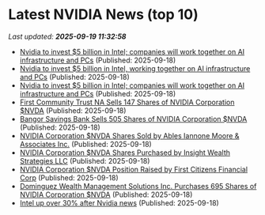 # Latest NVIDIA News (top 10)
_Last updated: **2025-09-19 11:32:58**_

- [Nvidia to invest $5 billion in Intel; companies will work together on AI infrastructure and PCs](https://finance.yahoo.com/news/nvidia-invest-5-billion-intel-113040166.html) (Published: 2025-09-18)
- [Nvidia to invest $5 billion in Intel, working together on AI infrastructure and PCs](https://apnews.com/article/nvida-intel-chips-investment-73c307d2f6ceccd6854d6666775358f3) (Published: 2025-09-18)
- [Nvidia to invest $5 billion in Intel; companies will work together on AI infrastructure and PCs](https://www.bostonherald.com/2025/09/18/nvidia-to-invest-5-billion-in-intel-companies-will-work-together-on-ai-infrastructure-and-pcs/) (Published: 2025-09-18)
- [First Community Trust NA Sells 147 Shares of NVIDIA Corporation $NVDA](https://www.etfdailynews.com/2025/09/18/first-community-trust-na-sells-147-shares-of-nvidia-corporation-nvda/) (Published: 2025-09-18)
- [Bangor Savings Bank Sells 505 Shares of NVIDIA Corporation $NVDA](https://www.etfdailynews.com/2025/09/18/bangor-savings-bank-sells-505-shares-of-nvidia-corporation-nvda/) (Published: 2025-09-18)
- [NVIDIA Corporation $NVDA Shares Sold by Ables Iannone Moore & Associates Inc.](https://www.etfdailynews.com/2025/09/18/nvidia-corporation-nvda-shares-sold-by-ables-iannone-moore-associates-inc/) (Published: 2025-09-18)
- [NVIDIA Corporation $NVDA Shares Purchased by Insight Wealth Strategies LLC](https://www.etfdailynews.com/2025/09/18/nvidia-corporation-nvda-shares-purchased-by-insight-wealth-strategies-llc/) (Published: 2025-09-18)
- [NVIDIA Corporation $NVDA Position Raised by First Citizens Financial Corp](https://www.etfdailynews.com/2025/09/18/nvidia-corporation-nvda-position-raised-by-first-citizens-financial-corp/) (Published: 2025-09-18)
- [Dominguez Wealth Management Solutions Inc. Purchases 695 Shares of NVIDIA Corporation $NVDA](https://www.etfdailynews.com/2025/09/18/dominguez-wealth-management-solutions-inc-purchases-695-shares-of-nvidia-corporation-nvda/) (Published: 2025-09-18)
- [Intel up over 30% after Nvidia news](https://biztoc.com/x/6f30bd8045101779) (Published: 2025-09-18)
